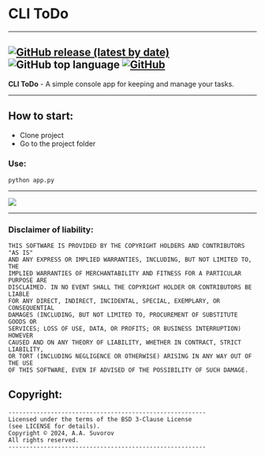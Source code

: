 # CLI ToDo

---
[![GitHub release (latest by date)](https://img.shields.io/github/v/release/saneksking/CLIToDo)](https://github.com/saneksking/CLIToDo/)
![GitHub top language](https://img.shields.io/github/languages/top/saneksking/CLIToDo)
[![GitHub](https://img.shields.io/github/license/saneksking/CLIToDo)](https://github.com/saneksking/CLIToDo/blob/master/LICENSE)
---

**CLI ToDo** - A simple console app for keeping and manage your tasks. 

---

## How to start:

- Clone project
- Go to the project folder

### Use:
```python app.py```

---

<img src="images/logo.png">

---

### Disclaimer of liability:

    THIS SOFTWARE IS PROVIDED BY THE COPYRIGHT HOLDERS AND CONTRIBUTORS "AS IS"
    AND ANY EXPRESS OR IMPLIED WARRANTIES, INCLUDING, BUT NOT LIMITED TO, THE
    IMPLIED WARRANTIES OF MERCHANTABILITY AND FITNESS FOR A PARTICULAR PURPOSE ARE
    DISCLAIMED. IN NO EVENT SHALL THE COPYRIGHT HOLDER OR CONTRIBUTORS BE LIABLE
    FOR ANY DIRECT, INDIRECT, INCIDENTAL, SPECIAL, EXEMPLARY, OR CONSEQUENTIAL
    DAMAGES (INCLUDING, BUT NOT LIMITED TO, PROCUREMENT OF SUBSTITUTE GOODS OR
    SERVICES; LOSS OF USE, DATA, OR PROFITS; OR BUSINESS INTERRUPTION) HOWEVER
    CAUSED AND ON ANY THEORY OF LIABILITY, WHETHER IN CONTRACT, STRICT LIABILITY,
    OR TORT (INCLUDING NEGLIGENCE OR OTHERWISE) ARISING IN ANY WAY OUT OF THE USE
    OF THIS SOFTWARE, EVEN IF ADVISED OF THE POSSIBILITY OF SUCH DAMAGE.

## Copyright:
    -------------------------------------------------------- 
    Licensed under the terms of the BSD 3-Clause License
    (see LICENSE for details).
    Copyright © 2024, A.A. Suvorov
    All rights reserved.
    --------------------------------------------------------
